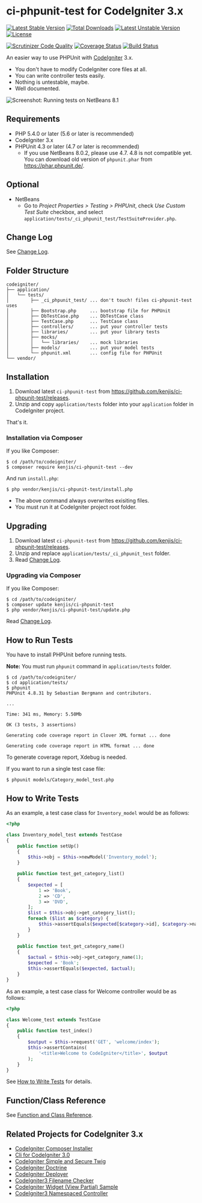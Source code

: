 # ci-phpunit-test for CodeIgniter 3.x

[![Latest Stable Version](https://poser.pugx.org/kenjis/ci-phpunit-test/v/stable)](https://packagist.org/packages/kenjis/ci-phpunit-test) [![Total Downloads](https://poser.pugx.org/kenjis/ci-phpunit-test/downloads)](https://packagist.org/packages/kenjis/ci-phpunit-test) [![Latest Unstable Version](https://poser.pugx.org/kenjis/ci-phpunit-test/v/unstable)](https://packagist.org/packages/kenjis/ci-phpunit-test) [![License](https://poser.pugx.org/kenjis/ci-phpunit-test/license)](https://packagist.org/packages/kenjis/ci-phpunit-test)

[![Scrutinizer Code Quality](https://scrutinizer-ci.com/g/kenjis/ci-phpunit-test/badges/quality-score.png?b=master)](https://scrutinizer-ci.com/g/kenjis/ci-phpunit-test/?branch=master)
[![Coverage Status](https://coveralls.io/repos/kenjis/ci-phpunit-test/badge.svg?branch=master)](https://coveralls.io/r/kenjis/ci-phpunit-test?branch=master)
[![Build Status](https://travis-ci.org/kenjis/ci-phpunit-test.svg?branch=master)](https://travis-ci.org/kenjis/ci-phpunit-test)

An easier way to use PHPUnit with [CodeIgniter](https://github.com/bcit-ci/CodeIgniter) 3.x.

* You don't have to modify CodeIgniter core files at all.
* You can write controller tests easily.
* Nothing is untestable, maybe.
* Well documented.

![Screenshot: Running tests on NetBeans 8.1](https://pbs.twimg.com/media/CUUmhxWVAAAwx3b.png)

## Requirements

* PHP 5.4.0 or later (5.6 or later is recommended)
* CodeIgniter 3.x
* PHPUnit 4.3 or later (4.7 or later is recommended)
  * If you use NetBeans 8.0.2, please use 4.7. 4.8 is not compatible yet. You can download old version of `phpunit.phar` from <https://phar.phpunit.de/>.

## Optional

* NetBeans
  * Go to *Project Properties > Testing > PHPUnit*, check *Use Custom Test Suite* checkbox, and select `application/tests/_ci_phpunit_test/TestSuiteProvider.php`.

## Change Log

See [Change Log](https://github.com/kenjis/ci-phpunit-test/blob/master/application/tests/_ci_phpunit_test/ChangeLog.md).

## Folder Structure

~~~
codeigniter/
├── application/
│   └── tests/
│        ├── _ci_phpunit_test/ ... don't touch! files ci-phpunit-test uses
│        ├── Bootstrap.php     ... bootstrap file for PHPUnit
│        ├── DbTestCase.php    ... DbTestCase class
│        ├── TestCase.php      ... TestCase class
│        ├── controllers/      ... put your controller tests
│        ├── libraries/        ... put your library tests
│        ├── mocks/
│        │   └── libraries/    ... mock libraries
│        ├── models/           ... put your model tests
│        └── phpunit.xml       ... config file for PHPUnit
└── vendor/
~~~

## Installation

1. Download latest `ci-phpunit-test` from <https://github.com/kenjis/ci-phpunit-test/releases>.
2. Unzip and copy `application/tests` folder into your `application` folder in CodeIgniter project.

That's it.

### Installation via Composer

If you like Composer:

~~~
$ cd /path/to/codeigniter/
$ composer require kenjis/ci-phpunit-test --dev
~~~

And run `install.php`:

~~~
$ php vendor/kenjis/ci-phpunit-test/install.php
~~~

* The above command always overwrites exisiting files.
* You must run it at CodeIgniter project root folder.

## Upgrading

1. Download latest `ci-phpunit-test` from <https://github.com/kenjis/ci-phpunit-test/releases>.
2. Unzip and replace `application/tests/_ci_phpunit_test` folder.
3. Read [Change Log](https://github.com/kenjis/ci-phpunit-test/blob/master/application/tests/_ci_phpunit_test/ChangeLog.md).

### Upgrading via Composer

If you like Composer:

~~~
$ cd /path/to/codeigniter/
$ composer update kenjis/ci-phpunit-test
$ php vendor/kenjis/ci-phpunit-test/update.php
~~~

Read [Change Log](https://github.com/kenjis/ci-phpunit-test/blob/master/application/tests/_ci_phpunit_test/ChangeLog.md).

## How to Run Tests

You have to install PHPUnit before running tests.

**Note:** You must run `phpunit` command in `application/tests` folder.

~~~
$ cd /path/to/codeigniter/
$ cd application/tests/
$ phpunit
PHPUnit 4.8.31 by Sebastian Bergmann and contributors.

...

Time: 341 ms, Memory: 5.50Mb

OK (3 tests, 3 assertions)

Generating code coverage report in Clover XML format ... done

Generating code coverage report in HTML format ... done
~~~

To generate coverage report, Xdebug is needed.

If you want to run a single test case file:

~~~
$ phpunit models/Category_model_test.php
~~~

## How to Write Tests

As an example, a test case class for `Inventory_model` would be as follows:

~~~php
<?php

class Inventory_model_test extends TestCase
{
    public function setUp()
    {
        $this->obj = $this->newModel('Inventory_model');
    }

    public function test_get_category_list()
    {
        $expected = [
            1 => 'Book',
            2 => 'CD',
            3 => 'DVD',
        ];
        $list = $this->obj->get_category_list();
        foreach ($list as $category) {
            $this->assertEquals($expected[$category->id], $category->name);
        }
    }

    public function test_get_category_name()
    {
        $actual = $this->obj->get_category_name(1);
        $expected = 'Book';
        $this->assertEquals($expected, $actual);
    }
}
~~~

As an example, a test case class for Welcome controller would be as follows:

~~~php
<?php

class Welcome_test extends TestCase
{
    public function test_index()
    {
        $output = $this->request('GET', 'welcome/index');
        $this->assertContains(
            '<title>Welcome to CodeIgniter</title>', $output
        );
    }
}
~~~

See [How to Write Tests](https://github.com/kenjis/ci-phpunit-test/blob/master/docs/HowToWriteTests.md) for details.

## Function/Class Reference

See [Function and Class Reference](https://github.com/kenjis/ci-phpunit-test/blob/master/docs/FunctionAndClassReference.md).

## Related Projects for CodeIgniter 3.x

* [CodeIgniter Composer Installer](https://github.com/kenjis/codeigniter-composer-installer)
* [Cli for CodeIgniter 3.0](https://github.com/kenjis/codeigniter-cli)
* [CodeIgniter Simple and Secure Twig](https://github.com/kenjis/codeigniter-ss-twig)
* [CodeIgniter Doctrine](https://github.com/kenjis/codeigniter-doctrine)
* [CodeIgniter Deployer](https://github.com/kenjis/codeigniter-deployer)
* [CodeIgniter3 Filename Checker](https://github.com/kenjis/codeigniter3-filename-checker)
* [CodeIgniter Widget (View Partial) Sample](https://github.com/kenjis/codeigniter-widgets)
* [CodeIgniter3 Namespaced Controller](https://github.com/kenjis/codeigniter3-namespaced-controller)
